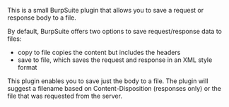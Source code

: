 This is a small BurpSuite plugin that allows you to save a request or response body to a file.

By default, BurpSuite offers two options to save request/response data to files:
- copy to file copies the content but includes the headers
- save to file, which saves the request and response in an XML style format

This plugin enables you to save just the body to a file. The plugin will suggest a filename based on Content-Disposition (responses only) or the file that was requested from the server.